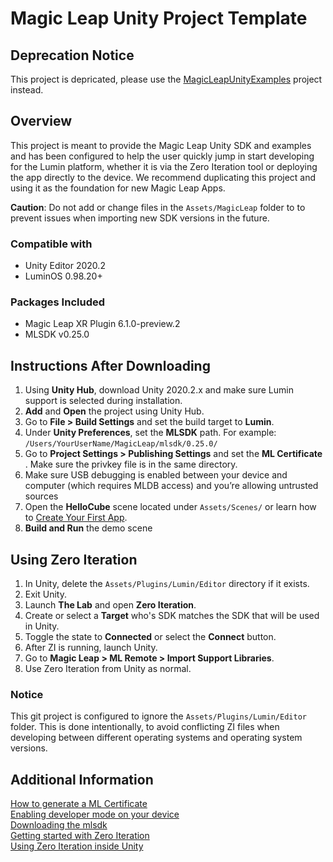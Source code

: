 # Magic Leap Unity Project Template


## Deprecation Notice

This project is depricated, please use the [MagicLeapUnityExamples](https://github.com/magicleap/MagicLeapUnityExamples) project instead.

## Overview
This project is meant to provide the Magic Leap Unity SDK and examples and has been configured to help the user quickly jump in start developing for the Lumin platform, whether it is via the Zero Iteration tool or deploying the app directly to the device. We recommend duplicating this project and using it as the foundation for new Magic Leap Apps. 


**Caution**: Do not add or change files in the `Assets/MagicLeap` folder to to prevent issues when importing new SDK versions in the future.

### Compatible with
- Unity Editor 2020.2
- LuminOS 0.98.20+
###  Packages Included
- Magic Leap XR Plugin 6.1.0-preview.2
- MLSDK v0.25.0


## Instructions After Downloading

1) Using **Unity Hub**, download Unity 2020.2.x and make sure Lumin support is selected during installation.
2) **Add** and **Open** the project using  Unity Hub.
4) Go to **File > Build Settings** and set the build target to **Lumin**.
5) Under **Unity Preferences**, set the **MLSDK** path. For example: `/Users/YourUserName/MagicLeap/mlsdk/0.25.0/`
6) Go to **Project Settings > Publishing Settings** and set the **ML Certificate** . Make sure the privkey file is in the same directory.
7) Make sure USB debugging is enabled between your device and computer (which requires MLDB access) and you’re allowing untrusted sources
8) Open the **HelloCube** scene located under `Assets/Scenes/` or learn how to [Create Your First App](https://developer.magicleap.com/learn/guides/gsg-create-your-first-unity-app).   
9) **Build and Run** the demo scene

## Using Zero Iteration  

1) In Unity, delete the `Assets/Plugins/Lumin/Editor` directory if it exists.  
2) Exit Unity.  
3) Launch **The Lab** and open **Zero Iteration**.  
4) Create or select a **Target** who's SDK matches the SDK that will be used in Unity.  
5) Toggle the state to **Connected** or select the **Connect** button.  
6) After ZI is running, launch Unity.  
4) Go to **Magic Leap > ML Remote > Import Support Libraries**.
5) Use Zero Iteration from Unity as normal.

### Notice  
This git project is configured to ignore the `Assets/Plugins/Lumin/Editor` folder. This is done intentionally, to avoid conflicting ZI files when developing between different operating systems and operating system versions.

## Additional Information

[How to generate a ML Certificate](https://developer.magicleap.com/en-us/learn/guides/developer-certificates)  
[Enabling developer mode on your device](https://developer.magicleap.com/en-us/learn/guides/setting-up-your-device-for-development)  
[Downloading the mlsdk](https://developer.magicleap.com/en-us/learn/guides/develop-setup)  
[Getting started with Zero Iteration](https://developer.magicleap.com/en-us/learn/guides/zero-iteration)  
[Using Zero Iteration inside Unity](https://developer.magicleap.com/en-us/learn/guides/1-3-zero-iteration-unity)  
